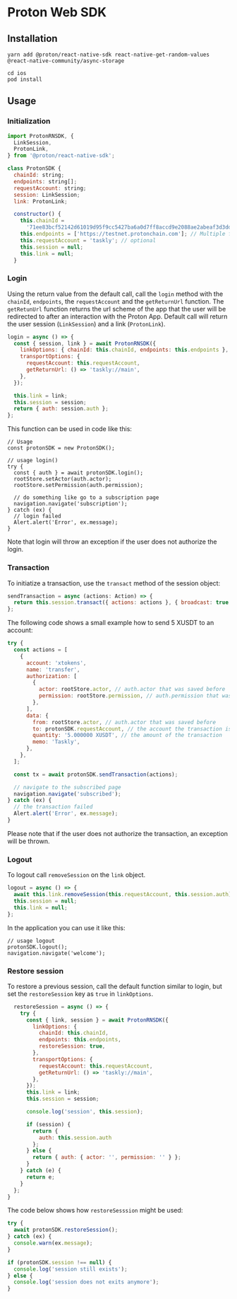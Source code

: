 # Proton Web SDK

## Installation

```
yarn add @proton/react-native-sdk react-native-get-random-values @react-native-community/async-storage

cd ios
pod install
```

## Usage

### Initialization

```javascript
import ProtonRNSDK, {
  LinkSession,
  ProtonLink,
} from '@proton/react-native-sdk';

class ProtonSDK {
  chainId: string;
  endpoints: string[];
  requestAccount: string;
  session: LinkSession;
  link: ProtonLink;

  constructor() {
    this.chainId =
      '71ee83bcf52142d61019d95f9cc5427ba6a0d7ff8accd9e2088ae2abeaf3d3dd';
    this.endpoints = ['https://testnet.protonchain.com']; // Multiple for fault tolerance
    this.requestAccount = 'taskly'; // optional
    this.session = null;
    this.link = null;
  }
```

### Login

Using the return value from the default call, call the `login` method with the `chainId`, `endpoints`, the `requestAccount` and the `getReturnUrl` function. The `getRetunUrl` function returns the url scheme of the app that the user will be redirected to after an interaction with the Proton App. Default call will return the user session (`LinkSession`) and a link (`ProtonLink`).

```javascript
login = async () => {
  const { session, link } = await ProtonRNSDK({
    linkOptions: { chainId: this.chainId, endpoints: this.endpoints },
    transportOptions: {
      requestAccount: this.requestAccount,
      getReturnUrl: () => 'taskly://main',
    },
  });

  this.link = link;
  this.session = session;
  return { auth: session.auth };
};
```

This function can be used in code like this:

```
// Usage
const protonSDK = new ProtonSDK();

// usage login()
try {
  const { auth } = await protonSDK.login();
  rootStore.setActor(auth.actor);
  rootStore.setPermission(auth.permission);

  // do something like go to a subscription page
  navigation.navigate('subscription');
} catch (ex) {
  // login failed
  Alert.alert('Error', ex.message);
}
```

Note that login will throw an exception if the user does not authorize the login.

### Transaction

To initiatize a transaction, use the `transact` method of the session object:

```javascript
sendTransaction = async (actions: Action) => {
  return this.session.transact({ actions: actions }, { broadcast: true });
};
```

The following code shows a small example how to send 5 XUSDT to an account:

```javascript
try {
  const actions = [
    {
      account: 'xtokens',
      name: 'transfer',
      authorization: [
        {
          actor: rootStore.actor, // auth.actor that was saved before
          permission: rootStore.permission, // auth.permission that was saved before
        },
      ],
      data: {
        from: rootStore.actor, // auth.actor that was saved before
        to: protonSDK.requestAccount, // the account the transaction is send to
        quantity: '5.000000 XUSDT', // the amount of the transaction
        memo: 'Taskly',
      },
    },
  ];

  const tx = await protonSDK.sendTransaction(actions);

  // navigate to the subscribed page
  navigation.navigate('subscribed');
} catch (ex) {
  // the transaction failed
  Alert.alert('Error', ex.message);
}
```

Please note that if the user does not authorize the transaction, an exception will be thrown.

### Logout

To logout call `removeSession` on the `link` object.

```javascript
logout = async () => {
  await this.link.removeSession(this.requestAccount, this.session.auth);
  this.session = null;
  this.link = null;
};
```

In the application you can use it like this:

```
// usage logout
protonSDK.logout();
navigation.navigate('welcome');
```

### Restore session

To restore a previous session, call the default function similar to login, but set the `restoreSession` key as `true` in `linkOptions`.

```javascript
  restoreSession = async () => {
    try {
      const { link, session } = await ProtonRNSDK({
        linkOptions: {
          chainId: this.chainId,
          endpoints: this.endpoints,
          restoreSession: true,
        },
        transportOptions: {
          requestAccount: this.requestAccount,
          getReturnUrl: () => 'taskly://main',
        },
      });
      this.link = link;
      this.session = session;

      console.log('session', this.session);

      if (session) {
        return {
          auth: this.session.auth
        };
      } else {
        return { auth: { actor: '', permission: '' } };
      }
    } catch (e) {
      return e;
    }
  };
}
```

The code below shows how `restoreSesssion` might be used:

```javascript
try {
  await protonSDK.restoreSession();
} catch (ex) {
  console.warn(ex.message);
}

if (protonSDK.session !== null) {
  console.log('session still exists');
} else {
  console.log('session does not exits anymore');
}
```
